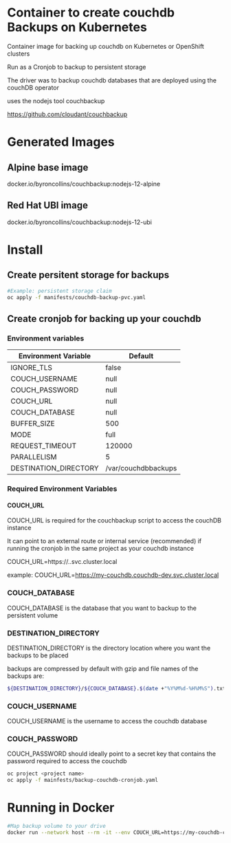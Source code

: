 # Container to create couchdb Backups on Kubernetes

Container image for backing up couchdb on Kubernetes or OpenShift clusters

Run as a Cronjob to backup to persistent storage

The driver was to backup couchdb databases that are deployed using the couchDB operator

uses the nodejs tool couchbackup

https://github.com/cloudant/couchbackup

# Generated Images

## Alpine base image
docker.io/byroncollins/couchbackup:nodejs-12-alpine

## Red Hat UBI image

docker.io/byroncollins/couchbackup:nodejs-12-ubi


# Install 

## Create persitent storage for backups


```bash
#Example: persistent storage claim
oc apply -f manifests/couchdb-backup-pvc.yaml
```

## Create cronjob for backing up your couchdb

### Environment variables

| Environment Variable | Default  |
| ------------- |-------------|
| IGNORE_TLS | false |
| COUCH_USERNAME | null |
| COUCH_PASSWORD | null |
| COUCH_URL| null |
| COUCH_DATABASE | null |
| BUFFER_SIZE | 500 |
| MODE | full |
| REQUEST_TIMEOUT | 120000 |
| PARALLELISM | 5 |
| DESTINATION_DIRECTORY | /var/couchdbbackups |


### Required Environment Variables

#### COUCH_URL

COUCH_URL is required for the couchbackup script to access the couchDB instance

It can point to an external route or internal service (recommended) if running the cronjob in the same project as your couchdb instance

COUCH_URL=https://<servicename>.<project>.svc.cluster.local

example: COUCH_URL=https://my-couchdb.couchdb-dev.svc.cluster.local

### COUCH_DATABASE

COUCH_DATABASE is the database that you want to backup to the persistent volume

### DESTINATION_DIRECTORY

DESTINATION_DIRECTORY is the directory location where you want the backups to be placed

backups are compressed by default with gzip and file names of the backups are:

```bash
${DESTINATION_DIRECTORY}/${COUCH_DATABASE}.$(date +"%Y%M%d-%H%M%S").txt.gz
```

### COUCH_USERNAME

COUCH_USERNAME is the username to access the couchdb database

### COUCH_PASSWORD

COUCH_PASSWORD should ideally point to a secret key that contains the password required to access the couchdb


```bash
oc project <project name>
oc apply -f mainfests/backup-couchdb-cronjob.yaml
```

# Running in Docker

```bash
#Map backup volume to your drive
docker run --network host --rm -it --env COUCH_URL=https://my-couchdb-couchdb.apps.example.com --env COUCH_DATABASE=hello-world --env COUCH_USERNAME=admin --env COUCH_PASSWORD=changeme --env IGNORE_TLS=true --env DESTINATION_DIRECTORY=/var/couchdbbackups -v /host/backup:/var/couchdbbackups byroncollins/couchbackup:nodejs-12-alpine
```
